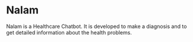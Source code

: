 # Nalam
Nalam is a Healthcare Chatbot. It is developed to make a diagnosis and to get detailed information about the health problems.
